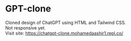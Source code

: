 # GPT-clone
Cloned design of ChatGPT using HTML and Tailwind CSS.<br>
Not responsive yet.<br>
Visit site: https://chatgpt-clone.mohamedaashir1.repl.co/
